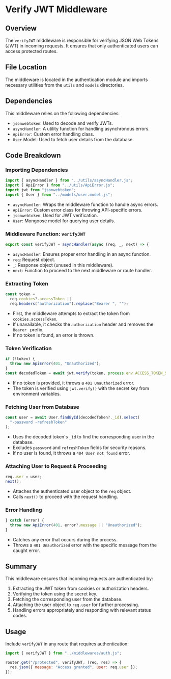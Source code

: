 # Verify JWT Middleware

## Overview

The `verifyJWT` middleware is responsible for verifying JSON Web Tokens (JWT) in incoming requests. It ensures that only authenticated users can access protected routes.

## File Location

The middleware is located in the authentication module and imports necessary utilities from the `utils` and `models` directories.

## Dependencies

This middleware relies on the following dependencies:

- `jsonwebtoken`: Used to decode and verify JWTs.
- `asyncHandler`: A utility function for handling asynchronous errors.
- `ApiError`: Custom error handling class.
- `User` Model: Used to fetch user details from the database.

## Code Breakdown

### Importing Dependencies

```javascript
import { asyncHandler } from "../utils/asyncHandler.js";
import { ApiError } from "../utils/ApiError.js";
import jwt from "jsonwebtoken";
import { User } from "../models/user.model.js";
```

- `asyncHandler`: Wraps the middleware function to handle async errors.
- `ApiError`: Custom error class for throwing API-specific errors.
- `jsonwebtoken`: Used for JWT verification.
- `User`: Mongoose model for querying user details.

### Middleware Function: `verifyJWT`

```javascript
export const verifyJWT = asyncHandler(async (req, _, next) => {
```

- `asyncHandler`: Ensures proper error handling in an async function.
- `req`: Request object.
- `_`: Response object (unused in this middleware).
- `next`: Function to proceed to the next middleware or route handler.

### Extracting Token

```javascript
const token =
  req.cookies?.accessToken ||
  req.headers("authorization").replace("Bearer ", "");
```

- First, the middleware attempts to extract the token from `cookies.accessToken`.
- If unavailable, it checks the `authorization` header and removes the `Bearer ` prefix.
- If no token is found, an error is thrown.

### Token Verification

```javascript
if (!token) {
  throw new ApiError(401, "Unauthorized");
}
const decodedToken = await jwt.verify(token, process.env.ACCESS_TOKEN_SECRET);
```

- If no token is provided, it throws a `401 Unauthorized` error.
- The token is verified using `jwt.verify()` with the secret key from environment variables.

### Fetching User from Database

```javascript
const user = await User.findById(decodedToken?._id).select(
  "-password -refreshToken"
);
```

- Uses the decoded token's `_id` to find the corresponding user in the database.
- Excludes `password` and `refreshToken` fields for security reasons.
- If no user is found, it throws a `404 User not found` error.

### Attaching User to Request & Proceeding

```javascript
req.user = user;
next();
```

- Attaches the authenticated user object to the `req` object.
- Calls `next()` to proceed with the request handling.

### Error Handling

```javascript
} catch (error) {
  throw new ApiError(401, error?.message || "Unauthorized");
}
```

- Catches any error that occurs during the process.
- Throws a `401 Unauthorized` error with the specific message from the caught error.

## Summary

This middleware ensures that incoming requests are authenticated by:

1. Extracting the JWT token from cookies or authorization headers.
2. Verifying the token using the secret key.
3. Fetching the corresponding user from the database.
4. Attaching the user object to `req.user` for further processing.
5. Handling errors appropriately and responding with relevant status codes.

## Usage

Include `verifyJWT` in any route that requires authentication:

```javascript
import { verifyJWT } from "../middlewares/auth.js";

router.get("/protected", verifyJWT, (req, res) => {
  res.json({ message: "Access granted", user: req.user });
});
```
